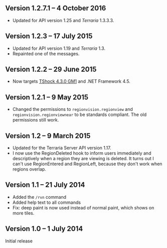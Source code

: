 Version 1.2.7.1 – 4 October 2016
--------------------------------

* Updated for API version 1.25 and _Terraria_ 1.3.3.3.

Version 1.2.3 – 17 July 2015
----------------------------

* Updated for API version 1.19 and _Terraria_ 1.3.
* Repainted one of the messages.

Version 1.2.2 – 29 June 2015
----------------------------

* Now targets [TShock 4.3.0 GM1](https://tshock.co/xf/index.php?threads/tshock-4-3-0-gm-prerelease.3759/) and .NET Framework 4.5.

Version 1.2.1 – 9 May 2015
--------------------------

* Changed the permissions to `regionvision.regionview` and `regionvision.regionviewnear` to be standards compliant. The old permissions still work.

Version 1.2 – 9 March 2015
--------------------------

* Updated for the Terraria Server API version 1.17.
* I now use the RegionDeleted hook to inform users immediately and descriptively when a region they are viewing is deleted. It turns out I can't use RegionEntered and RegionLeft, because they don't work when regions overlap.

Version 1.1 – 21 July 2014
--------------------------

* Added the `/rvn` command
* Added help text to all commands
* Fix: deep paint is now used instead of normal paint, which shows on more tiles.

Version 1.0 – 1 July 2014
-------------------------
Initial release
